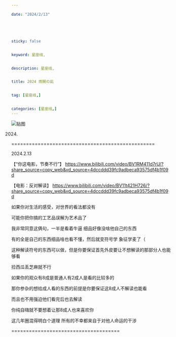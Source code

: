 ```yaml
---

date: "2024/2/13"





sticky: false


keyword: 星座线,


description: 星座线,


title: 2024 雨開の凪


tag: [星座线,]


categories: [星座线,]
---
```

![贴图](https://cdn.donmai.us/sample/b4/6b/__itose_yuki_yubisaki_to_renren_drawn_by_maiini__sample-b46b4beefd13b9af6a5e590b10bc7f16.jpg)

2024.

=================================================

2024.2.13

【“你这电影，节奏不行”】 https://www.bilibili.com/video/BV1RM411d7rU/?share_source=copy_web&vd_source=4dccddd39fc9adbeca93575df4b1f09d

【电影：反对解读】 https://www.bilibili.com/video/BV11t421H726/?share_source=copy_web&vd_source=4dccddd39fc9adbeca93575df4b1f09d

如果你对生活的感受，对世界的看法都没有

可能你把你搞的工艺品误解为艺术品了

我非常同意这俩句，一半是看着牛逼 细品好像没啥他自己的东西

有的全是自己的东西细品啥也看不懂，然后就变符号学 象征学麦了（

这种解读符号的东西可以做，但是你要保证首先外皮要让不想解读的那部分人也能够看

捡西瓜丢芝麻就不行

如果你的观众有8成是普通人有2成人是看的比较多的

那你参杂的想给成人看的东西的前提是你要保证这8成人不解读也能看

而且也不用强迫他们看完后也去解读

你纯自嗨就不要想着让那8成人也来喜欢你

这几年圈混得明白个道理 所有的不幸都来自于对他人命运的干涉

=====================================
